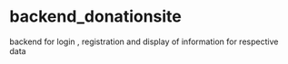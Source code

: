 # backend_donationsite
backend for login , registration and display of information for respective data
